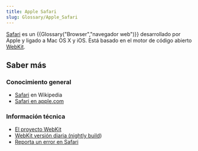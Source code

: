 ```yaml
---
title: Apple Safari
slug: Glossary/Apple_Safari
---
```


[Safari](http://www.apple.com/safari/) es un {{Glossary("Browser","navegador web")}} desarrollado por Apple y ligado a Mac OS X y iOS. Está basado en el motor de código abierto [WebKit](http://www.webkit.org/).

## Saber más

### Conocimiento general

- [Safari](https://es.wikipedia.org/wiki/Safari_(web_browser)) en Wikipedia
- [Safari en apple.com](http://www.apple.com/safari/)

### Información técnica

- [El proyecto WebKit](http://www.webkit.org/)
- [WebKit versión diaria (nightly build](http://nightly.webkit.org/))
- [Reporta un error en Safari](https://bugs.webkit.org/)
